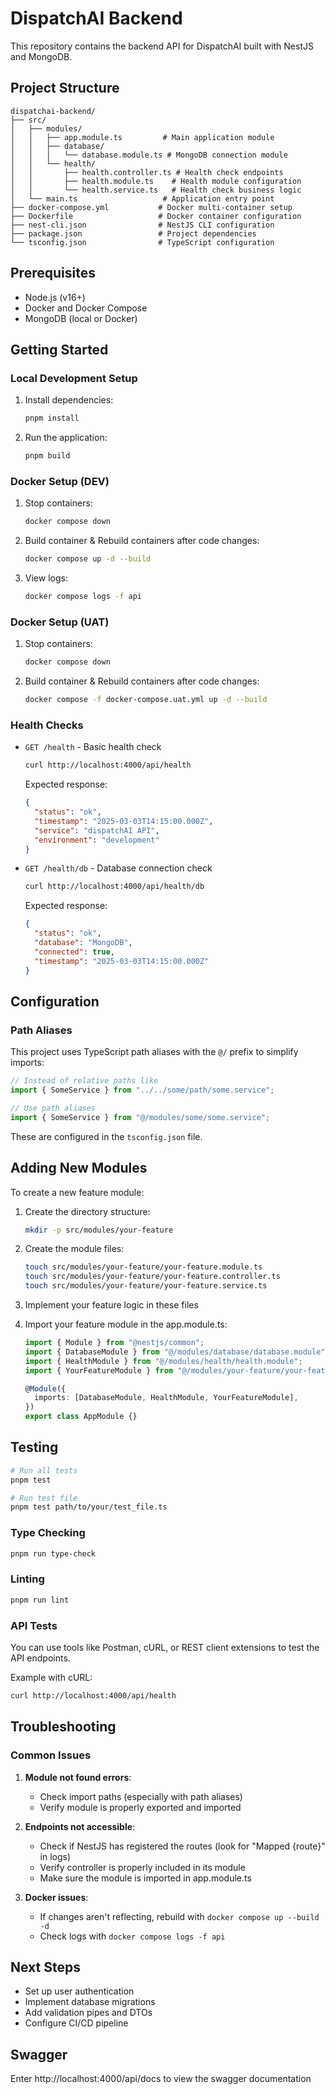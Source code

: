 # DispatchAI Backend

This repository contains the backend API for DispatchAI built with NestJS and MongoDB.

## Project Structure

```
dispatchai-backend/
├── src/
│   ├── modules/
│   │   ├── app.module.ts         # Main application module
│   │   ├── database/
│   │   │   └── database.module.ts # MongoDB connection module
│   │   └── health/
│   │       ├── health.controller.ts # Health check endpoints
│   │       ├── health.module.ts    # Health module configuration
│   │       └── health.service.ts   # Health check business logic
│   └── main.ts                   # Application entry point
├── docker-compose.yml           # Docker multi-container setup
├── Dockerfile                   # Docker container configuration
├── nest-cli.json                # NestJS CLI configuration
├── package.json                 # Project dependencies
└── tsconfig.json                # TypeScript configuration
```

## Prerequisites

- Node.js (v16+)
- Docker and Docker Compose
- MongoDB (local or Docker)

## Getting Started

### Local Development Setup

1. Install dependencies:

   ```bash
   pnpm install
   ```

2. Run the application:

   ```bash
   pnpm build
   ```

### Docker Setup (DEV)

1. Stop containers:

   ```bash
   docker compose down
   ```

2. Build container & Rebuild containers after code changes:

   ```bash
   docker compose up -d --build 
   ```

3. View logs:

   ```bash
   docker compose logs -f api
   ```

### Docker Setup (UAT)

1. Stop containers:

   ```bash
   docker compose down
   ```

2. Build container & Rebuild containers after code changes:

   ```bash
   docker compose -f docker-compose.uat.yml up -d --build
   ```

### Health Checks

- `GET /health` - Basic health check


  ```bash
  curl http://localhost:4000/api/health
  ```

  Expected response:

  ```json
  {
    "status": "ok",
    "timestamp": "2025-03-03T14:15:00.000Z",
    "service": "dispatchAI API",
    "environment": "development"
  }
  ```

- `GET /health/db` - Database connection check
  ```bash
  curl http://localhost:4000/api/health/db
  ```
  Expected response:
  ```json
  {
    "status": "ok",
    "database": "MongoDB",
    "connected": true,
    "timestamp": "2025-03-03T14:15:00.000Z"
  }
  ```

## Configuration

### Path Aliases

This project uses TypeScript path aliases with the `@/` prefix to simplify imports:

```typescript
// Instead of relative paths like
import { SomeService } from "../../some/path/some.service";

// Use path aliases
import { SomeService } from "@/modules/some/some.service";
```

These are configured in the `tsconfig.json` file.

## Adding New Modules

To create a new feature module:

1. Create the directory structure:

   ```bash
   mkdir -p src/modules/your-feature
   ```

2. Create the module files:

   ```bash
   touch src/modules/your-feature/your-feature.module.ts
   touch src/modules/your-feature/your-feature.controller.ts
   touch src/modules/your-feature/your-feature.service.ts
   ```

3. Implement your feature logic in these files

4. Import your feature module in the app.module.ts:

   ```typescript
   import { Module } from "@nestjs/common";
   import { DatabaseModule } from "@/modules/database/database.module";
   import { HealthModule } from "@/modules/health/health.module";
   import { YourFeatureModule } from "@/modules/your-feature/your-feature.module";

   @Module({
     imports: [DatabaseModule, HealthModule, YourFeatureModule],
   })
   export class AppModule {}
   ```

## Testing

```bash
# Run all tests
pnpm test
```

```bash
# Run test file
pnpm test path/to/your/test_file.ts
```

### Type Checking

```bash
pnpm run type-check
```

### Linting

```bash
pnpm run lint
```

### API Tests

You can use tools like Postman, cURL, or REST client extensions to test the API endpoints.

Example with cURL:

```bash
curl http://localhost:4000/api/health
```

## Troubleshooting

### Common Issues

1. **Module not found errors**:

   - Check import paths (especially with path aliases)
   - Verify module is properly exported and imported

2. **Endpoints not accessible**:

   - Check if NestJS has registered the routes (look for "Mapped {route}" in logs)
   - Verify controller is properly included in its module
   - Make sure the module is imported in app.module.ts

3. **Docker issues**:
   - If changes aren't reflecting, rebuild with `docker compose up --build -d`
   - Check logs with `docker compose logs -f api`

## Next Steps

- Set up user authentication
- Implement database migrations
- Add validation pipes and DTOs
- Configure CI/CD pipeline

## Swagger

Enter http://localhost:4000/api/docs to view the swagger documentation
